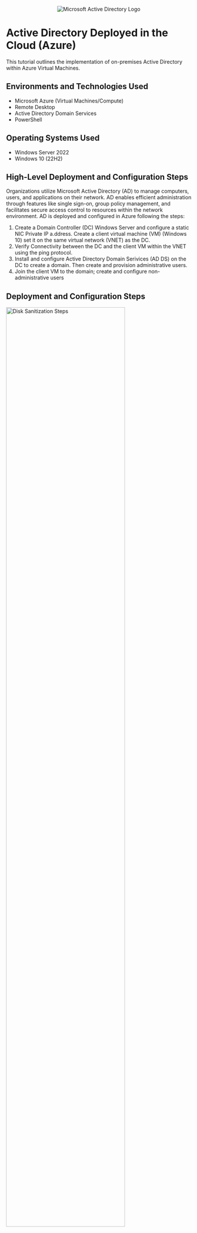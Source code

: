 <p align="center">
<img src="https://i.imgur.com/pU5A58S.png" alt="Microsoft Active Directory Logo"/>
</p>

<h1>Active Directory Deployed in the Cloud (Azure)</h1>
This tutorial outlines the implementation of on-premises Active Directory within Azure Virtual Machines.<br />

<h2>Environments and Technologies Used</h2>

- Microsoft Azure (Virtual Machines/Compute)
- Remote Desktop
- Active Directory Domain Services
- PowerShell

<h2>Operating Systems Used </h2>

- Windows Server 2022
- Windows 10 (22H2)

<h2>High-Level Deployment and Configuration Steps</h2>
Organizations utilize Microsoft Active Directory (AD) to manage computers, users, and applications on their network. AD enables efficient administration through features like single sign-on, group policy management, and facilitates secure access control to resources within the network environment. AD is deployed and configured in Azure following the steps:

1. Create a Domain Controller (DC) Windows Server and configure a static NIC Private IP a.ddress. Create a client virtual machine (VM) (Windows 10) set it on the same virtual network (VNET) as the DC.
2. Verify Connectivity between the DC and the client VM within the VNET using the ping protocol.
3. Install and configure Active Directory Domain Serivices (AD DS) on the DC to create a domain. Then create and provision administrative users.
3. Join the client VM to the domain; create and configure non-administrative users


<h2>Deployment and Configuration Steps</h2>

<p>
<img src="https://i.imgur.com/932xy1H.png" height="80%" width="80%" alt="Disk Sanitization Steps"/>
</p>
<p>
To set the Domain Controller's NIC’s private IP address to be static, Navigate to the Domain Controller's network settings, access the IP configuration, and change the IP configuration from dynamic (DHCP) to static. Save the change.
</p>
<br />

<p>
<img src="https://i.imgur.com/CGLg2M2.png" height="80%" width="80%" alt="Disk Sanitization Steps"/>
</p>
<p>
Long into (DC-1) using the RDP. Access the server manager and install Active Directory Services. The click on promote to domain controller to finish installing the active directory. Then log back in using domain-name\user and the password.
</p>
<br />

<p>
<img src="https://i.imgur.com/4H9d8wC.png" height="80%" width="80%" alt="Disk Sanitization Steps"/>
</p>
<p>
As can be seen in the picture above, using AD, administrators can create, manage, and organize users, groups, and computers, simplifying the process of assigning permissions and access rights. AD provides a centralized database to authenticate and authorize users and computers in a Windows domain network. AD allows administrators to enforce security settings and policies across the network using Group Policy Objects (GPOs). These policies can define access controls, password policies, software installation rules, and more.
</p>
<br />
